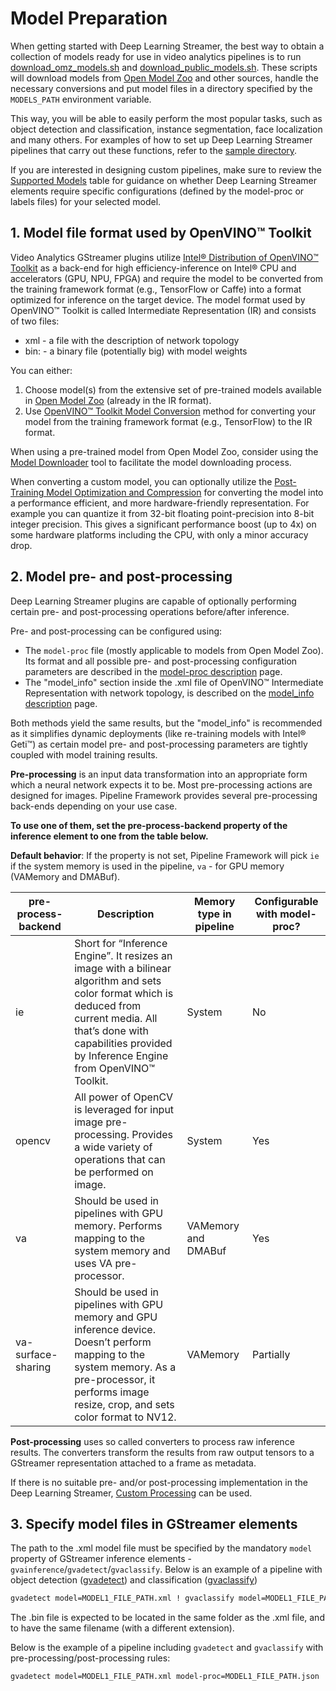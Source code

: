 # Model Preparation

When getting started with Deep Learning Streamer, the best way to obtain a
collection of models ready for use in video analytics pipelines is to
run
[download_omz_models.sh](https://github.com/open-edge-platform/edge-ai-libraries/tree/main/libraries/dl-streamer/samples/download_omz_models.sh)
and
[download_public_models.sh](https://github.com/open-edge-platform/edge-ai-libraries/tree/main/libraries/dl-streamer/samples/download_public_models.sh).
These scripts will download models from
[Open Model Zoo](https://github.com/openvinotoolkit/open_model_zoo) and other
sources, handle the necessary conversions and put model files in a
directory specified by the `MODELS_PATH` environment variable.

This way, you will be able to easily perform the most popular tasks,
such as object detection and classification, instance segmentation, face
localization and many others. For examples of how to set up Deep
Learning Streamer pipelines that carry out these functions, refer to the
[sample directory](https://github.com/open-edge-platform/edge-ai-libraries/tree/main/libraries/dl-streamer/samples/gstreamer/gst_launch).

If you are interested in designing custom pipelines, make sure to review the
[Supported Models](../supported_models.md) table for
guidance on whether Deep Learning Streamer elements require specific
configurations (defined by the model-proc or labels files) for your
selected model.

## 1. Model file format used by OpenVINO™ Toolkit

Video Analytics GStreamer plugins utilize
[Intel® Distribution of OpenVINO™ Toolkit](https://www.intel.com/content/www/us/en/developer/tools/openvino-toolkit/overview.html)
as a back-end for high efficiency-inference on Intel® CPU and
accelerators (GPU, NPU, FPGA) and require the model to be converted from
the training framework format (e.g., TensorFlow or Caffe) into a format
optimized for inference on the target device. The model format used by
OpenVINO™ Toolkit is called Intermediate Representation (IR) and
consists of two files:

- xml - a file with the description of network topology
- bin: - a binary file (potentially big) with model weights

You can either:

1. Choose model(s) from the extensive set of pre-trained models available in
   [Open Model Zoo](https://github.com/openvinotoolkit/open_model_zoo)
   (already in the IR format).
2. Use
   [OpenVINO™ Toolkit Model Conversion](https://docs.openvino.ai/2024/openvino-workflow/model-preparation/convert-model-to-ir.html)
   method for converting your model from the training framework format
   (e.g., TensorFlow) to the IR format.

When using a pre-trained model from Open Model Zoo, consider using the
[Model Downloader](https://github.com/openvinotoolkit/open_model_zoo/blob/master/tools/model_tools/README.md)
tool to facilitate the model downloading process.

When converting a custom model, you can optionally utilize the
[Post-Training Model Optimization and Compression](https://docs.openvino.ai/2024/openvino-workflow/model-optimization.html)
for converting the model into a performance efficient, and more
hardware-friendly representation. For example you can quantize it from 32-bit
floating point-precision into 8-bit integer precision. This gives a
significant performance boost (up to 4x) on some hardware platforms
including the CPU, with only a minor accuracy drop.

## 2. Model pre- and post-processing

Deep Learning Streamer plugins are capable
of optionally performing certain pre- and post-processing operations
before/after inference.

Pre- and post-processing can be configured using:

- The `model-proc` file (mostly applicable to models from Open Model
  Zoo). Its format and all possible pre- and post-processing
  configuration parameters are described in the
  [model-proc description](./model_proc_file.md) page.
- The "model_info" section inside the .xml file of OpenVINO™ Intermediate Representation
  with network topology, is described on the
  [model_info description](./model_info_xml.md) page.

Both methods yield the same results, but the "model_info" is recommended as
it simplifies dynamic deployments (like re-training models with Intel®
Geti™) as certain model pre- and post-processing parameters are tightly
coupled with model training results.

**Pre-processing** is an input data transformation into an appropriate
form which a neural network expects it to be. Most pre-processing
actions are designed for images. Pipeline Framework provides several
pre-processing back-ends depending on your use case.

**To use one of them, set the pre-process-backend property of the
inference element to one from the table below.**

**Default behavior**: If the property is not set, Pipeline Framework
will pick `ie` if the system memory is used in the pipeline, `va` - for GPU
memory (VAMemory and DMABuf).

| pre-process-backend | Description | Memory type in pipeline | Configurable with model-proc? |
|---|---|---|---|
| ie | Short for “Inference Engine”. It resizes an image with a bilinear algorithm and sets color format which is deduced from current media. All that’s done with capabilities provided by Inference Engine from OpenVINO™ Toolkit. | System | No |
| opencv | All power of OpenCV is leveraged for input image pre-processing. Provides a wide variety of operations that can be performed on image. | System | Yes |
| <br>va<br><br> | Should be used in pipelines with GPU memory. Performs mapping to the system memory and uses VA pre-processor. | <br>VAMemory<br>and<br>DMABuf<br><br> | Yes |
| <br>va-surface-sharing<br><br> | Should be used in pipelines with GPU memory and GPU inference device. Doesn’t perform mapping to the system memory. As a pre-processor, it performs image resize, crop, and sets color format to NV12. | <br>VAMemory<br><br> | Partially |

**Post-processing** uses so called converters to process raw inference results.
The converters transform the results from raw output
tensors to a GStreamer representation attached to a frame as metadata.

If there is no suitable pre- and/or post-processing implementation in the Deep Learning Streamer,
[Custom Processing](./custom_processing.md) can be used.

## 3. Specify model files in GStreamer elements

The path to the .xml model file must be specified by the mandatory `model`
property of GStreamer inference elements -
`gvainference`/`gvadetect`/`gvaclassify`.
Below is an example of a pipeline with
object detection ([gvadetect](../elements/gvadetect.md)) and
classification ([gvaclassify](../elements/gvaclassify.md))

```bash
gvadetect model=MODEL1_FILE_PATH.xml ! gvaclassify model=MODEL1_FILE_PATH.xml
```

The .bin file is expected to be located in the same folder as the .xml file,
and to have the same filename (with a different extension).

Below is the example of a pipeline including `gvadetect` and `gvaclassify` with
pre-processing/post-processing rules:

```bash
gvadetect model=MODEL1_FILE_PATH.xml model-proc=MODEL1_FILE_PATH.json ! gvaclassify model=MODEL2_FILE_PATH.xml model-proc=MODEL2_FILE_PATH.json
```

<!--hide_directive
:::{toctree}
:maxdepth: 2

yolo_models
lvms
download_public_models
:::
hide_directive-->